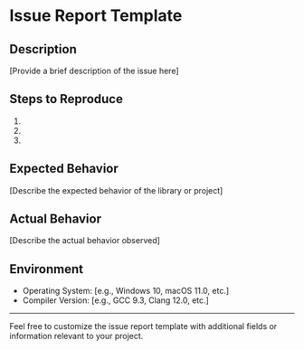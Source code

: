 # Issue Report Template

## Description
[Provide a brief description of the issue here]

## Steps to Reproduce
1.
2.
3.

## Expected Behavior
[Describe the expected behavior of the library or project]

## Actual Behavior
[Describe the actual behavior observed]

## Environment
- Operating System: [e.g., Windows 10, macOS 11.0, etc.]
- Compiler Version: [e.g., GCC 9.3, Clang 12.0, etc.]

---
Feel free to customize the issue report template with additional fields or information relevant to your project.
